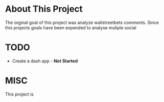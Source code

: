 # About This Project
 The orginal goal of this project was analyze wallstreetbets comments. Since this projects goals have been expended to analyse muliple social 

# TODO
* Create a dash app - **Not Started**


# MISC 

This project is 
